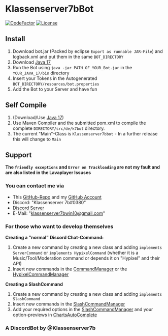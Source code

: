 # Klassenserver7bBot
[![CodeFactor](https://www.codefactor.io/repository/github/klassenserver7b/klassenserver7bbot/badge)](https://www.codefactor.io/repository/github/klassenserver7b/klassenserver7bbot)
[![License](https://img.shields.io/github/license/klassenserver7b/Klassenserver7bBot.svg)](https://github.com//klassenserver7b/Klassenserver7bBot/blob/master/LICENSE)

## Install

1. Download bot.jar (Packed by eclipse `Export as runnable JAR-File`) and logback.xml and put them in the same `BOT_DIRECTORY`
2. Download [Java 17](https://www.azul.com/downloads/?version=java-17-lts&package=jre)
3. Run the Bot using `java -jar PATH_OF_YOUR_Bot.jar` in the `YOUR_JAVA_17/bin` directory
4. Insert your Tokens in the Autogenerated  `BOT_DIRECTORY/resources/bot.properties`
5. Add the Bot to your Server and have fun

## Self Compile

1. (Download/Use [Java 17](https://www.azul.com/downloads/?version=java-17-lts&package=jdk))
2. Use Maven Compiler and the submitted pom.xml to compile the complete `DIRECTORY/src/de/k7bot` directory.
3. The current "Main"-Class is `Klassenserver7bbot` - In a further release this will change to `Main`

## Support

**The `friendly exceptions` and `Error on Trackloading` are not my fault and are also listed in the Lavaplayer Issuses**

### You can contact me via

- This [GitHub-Repo](https://github.com/klassenserver7b/Klassenserver7bBot/) and my [GitHub Account](https://github.com/klassenserver7b/)
- Discord: "Klassenserver 7b#0380"
- [Discord Server](https://discord.gg/EdKD5FE)
- E-Mail: "klassenserver7bwin10@gmail.com"

### For those who want to develop themselves

**Creating a "normal" Discord Chat-Command:**

1. Create a new command by creating a new class and adding `implements ServerCommand` or `implements HypixelCommand` (whether it is a Music/Tool/Moderation command or depends it on "Hypixel" and their API)
2. Insert new commands in the [CommandManager](https://github.com/klassenserver7b/Klassenserver7bBot/blob/master/src/de/k7bot/manage/CommandManager.java) or the [HypixelCommandManager](https://github.com/klassenserver7b/Klassenserver7bBot/blob/master/src/de/k7bot/hypixel/HypixelCommandManager.java)

**Creating a SlashCommand**

1. Create a new command by creating a new class and adding `implements SlashCommand`
2. Insert new commands in the [SlashCommandManager](https://github.com/klassenserver7b/Klassenserver7bBot/blob/master/src/de/k7bot/manage/SlashCommandManager.java)
3. Add your required options in the [SlashCommandManager](https://github.com/klassenserver7b/Klassenserver7bBot/blob/master/src/de/k7bot/manage/SlashCommandManager.java) and your option-previews in [ChartsAutoComplete](https://github.com/klassenserver7b/Klassenserver7bBot/blob/master/src/de/k7bot/listener/ChartsAutocomplete.java)

### A DiscordBot by @Klassenserver7b
